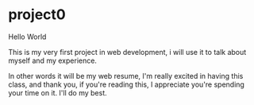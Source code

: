 # project0
Hello World

This is my very first project in web development, i will use it to talk about myself and my experience.

In other words it will be my web resume, I'm really excited in having this class, and thank you, if you're reading this, I appreciate
you're spending your time on it.
I'll do my best.
